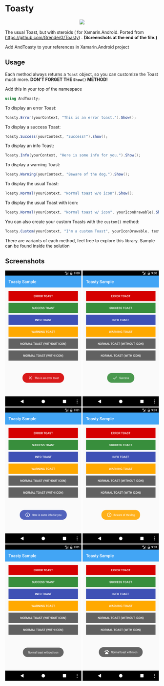 # Toasty
<div align="center">
	<img src="https://raw.githubusercontent.com/GrenderG/Toasty/master/art/web_hi_res_512.png" width="128">
</div>

The usual Toast, but with steroids ( for Xamarin.Android. Ported from https://github.com/GrenderG/Toasty) . **(Screenshots at the end of the file.)**

Add AndToasty to your references in Xamarin.Android project

Usage
--

Each method always returns a `Toast` object, so you can customize the Toast much more. **DON'T FORGET THE `Show()` METHOD!**

Add this in your top of the namespace
``` C#
using AndToasty;
```

To display an error Toast:

``` C#
Toasty.Error(yourContext, "This is an error toast.").Show();
```
To display a success Toast:

``` C#
Toasty.Success(yourContext, "Success!").show();
```
To display an info Toast:

``` C#
Toasty.Info(yourContext, "Here is some info for you.").Show();
```
To display a warning Toast:

```  C#
Toasty.Warning(yourContext, "Beware of the dog.").Show();
```
To display the usual Toast:

```  C#
Toasty.Normal(yourContext, "Normal toast w/o icon").Show();
```
To display the usual Toast with icon:

```  C#
Toasty.Normal(yourContext, "Normal toast w/ icon", yourIconDrawable).Show();
```

You can also create your custom Toasts with the `custom()` method:
```  C#
Toasty.Custom(yourContext, "I'm a custom Toast", yourIconDrawable, textColor, tintColor, duration, withIcon, true).Show();
```

There are variants of each method, feel free to explore this library. Sample can be found inside the solution

Screenshots
--

<img src="https://raw.githubusercontent.com/albilaga/Toasty/master/Screenshots/Error.png" width="250">
<img src="https://raw.githubusercontent.com/albilaga/Toasty/master/Screenshots/Success.png" width="250">
<img src="https://raw.githubusercontent.com/albilaga/Toasty/master/Screenshots/Info.png" width="250">
<img src="https://raw.githubusercontent.com/albilaga/Toasty/master/Screenshots/Warning.png" width="250">
<img src="https://raw.githubusercontent.com/albilaga/Toasty/master/Screenshots/Normal%20WO%20Icon.png" width="250">
<img src="https://raw.githubusercontent.com/albilaga/Toasty/master/Screenshots/Normal%20W%20Icon.png" width="250">
